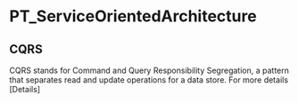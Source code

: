 # PT_ServiceOrientedArchitecture

## CQRS
CQRS stands for Command and Query Responsibility Segregation, a pattern that separates read and update operations for a data store. For more details [Details] 
